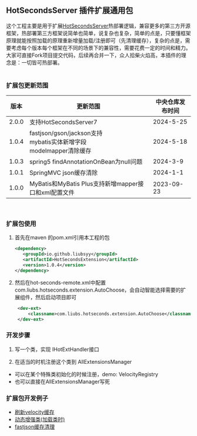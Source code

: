 

## HotSecondsServer 插件扩展通用包

这个工程主要是用于扩展[HotSecondsServer](https://github.com/Liubsyy/HotSecondsIDEA)热部署逻辑，兼容更多的第三方开源框架，热部署第三方框架说简单也简单，说复杂也复杂，简单的点是，只要懂框架原理就能按照加载的原理重新增量加载/注册即可（先清理缓存），复杂的点是，需要考虑每个版本每个框架在不同的场景下的兼容性，需要花费一定的时间和精力。大家可直接Fork项目提交代码，后续再合并一下，众人拾柴火焰高，本插件的理念是：一切皆可热部署。
<br><br>

### 扩展包更新范围
| 版本             | 更新范围                                         |中央仓库发布时间|
|-----------------|--------------------------------------------------|-----------------|
| 2.0.0           | 支持HotSecondsServer7 |2024-5-25|
| 1.0.4           | fastjson/gson/jackson支持 <br> mybatis实体新增字段 <br> modelmapper清除缓存 |2024-5-18|
| 1.0.3           | spring5 findAnnotationOnBean为null问题 |2024-3-9|
| 1.0.1           | SpringMVC json缓存清除 |2024-1-1|
| 1.0.0           | MyBatis和MyBatis Plus支持新增mapper接口和xml配置文件 |2023-09-23|

<br>

### 扩展包使用


1. 首先在maven 的pom.xml引用本工程的包
   ```xml
   <dependency>
      <groupId>io.github.liubsyy</groupId>
      <artifactId>HotSecondsExtension</artifactId>
      <version>1.0.4</version>
   </dependency>
   ```

2. 然后在hot-seconds-remote.xml中配置 com.liubs.hotseconds.extension.AutoChoose，会自动智能选择需要的扩展组件，然后启动项目即可
   ```xml
    <dev-ext>
        <classname>com.liubs.hotseconds.extension.AutoChoose</classname>
    </dev-ext>
   ```




### 开发步骤

1. 写一个类，实现 IHotExtHandler接口

2. 在适当的时机注册这个类到 AllExtensionsManager
 
 - 可以在某个特殊类初始化的时候注册，demo: VelocityRegistry
 - 也可以直接在AllExtensionsManager写死

### 扩展包开发例子

- [刷新velocity缓存](https://github.com/Liubsyy/HotSecondsExtension/blob/master/doc/%E5%86%99%E6%89%A9%E5%B1%95%E5%8C%85%E4%BE%8B%E5%AD%90.md)
- [动态增强类(加载类时)](./src/main/java/com/liubs/hotseconds/extension/transform/demo/TransformDemo.java)
- [fastjson缓存清理](./src/main/java/com/liubs/hotseconds/extension/transform/registry/FastJsonRegistry.java)



